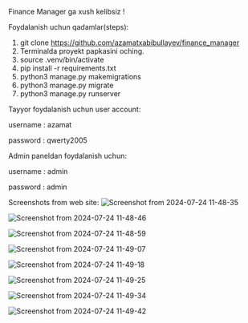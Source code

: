 Finance Manager ga xush kelibsiz !


Foydalanish uchun qadamlar(steps):
1. git clone https://github.com/azamatxabibullayev/finance_manager
2. Terminalda proyekt papkasini oching.
3. source .venv/bin/activate
4. pip install -r requirements.txt
5. python3 manage.py makemigrations
6. python3 manage.py migrate
7. python3 manage.py runserver




Tayyor foydalanish uchun user account:

username : azamat

password : qwerty2005




Admin paneldan foydalanish uchun:

username : admin

password : admin



Screenshots from web site:
![Screenshot from 2024-07-24 11-48-35](https://github.com/user-attachments/assets/b6c5d82d-500c-4dc2-84f8-3692030ab0bd)

![Screenshot from 2024-07-24 11-48-46](https://github.com/user-attachments/assets/9a487b8a-95b4-4397-aa80-8919080bdad9)

![Screenshot from 2024-07-24 11-48-59](https://github.com/user-attachments/assets/c341255d-0c4e-47fc-9a76-672340802888)

![Screenshot from 2024-07-24 11-49-07](https://github.com/user-attachments/assets/46f904c6-6b27-41d6-8ce6-373b7c37d22a)

![Screenshot from 2024-07-24 11-49-18](https://github.com/user-attachments/assets/7f33ba88-62ac-4d2c-ab96-68b9ee2028f8)

![Screenshot from 2024-07-24 11-49-25](https://github.com/user-attachments/assets/302f8e21-9da6-4b35-a08d-7b4964980bfb)

![Screenshot from 2024-07-24 11-49-34](https://github.com/user-attachments/assets/2c43f3bd-7dd7-452c-aa2f-6bae471494b2)

![Screenshot from 2024-07-24 11-49-42](https://github.com/user-attachments/assets/9284dab9-d89b-4195-8ffc-221b0ab74b65)






